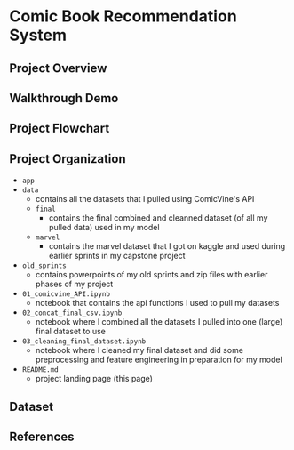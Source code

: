 # Comic Book Recommendation System

## Project Overview


## Walkthrough Demo


## Project Flowchart


## Project Organization
* `app`
* `data`
  - contains all the datasets that I pulled using ComicVine's API
  - `final`
    - contains the final combined and cleanned dataset (of all my pulled data) used in my model
  - `marvel`
    - contains the marvel dataset that I got on kaggle and used during earlier sprints in my capstone project
* `old_sprints`
  - contains powerpoints of my old sprints and zip files with earlier phases of my project
* `01_comicvine_API.ipynb`
  - notebook that contains the api functions I used to pull my datasets
* `02_concat_final_csv.ipynb`
  - notebook where I combined all the datasets I pulled into one (large) final dataset to use
* `03_cleaning_final_dataset.ipynb`
  - notebook where I cleaned my final dataset and did some preprocessing and feature engineering in preparation for my model
* `README.md`
  - project landing page (this page)


## Dataset




## References





